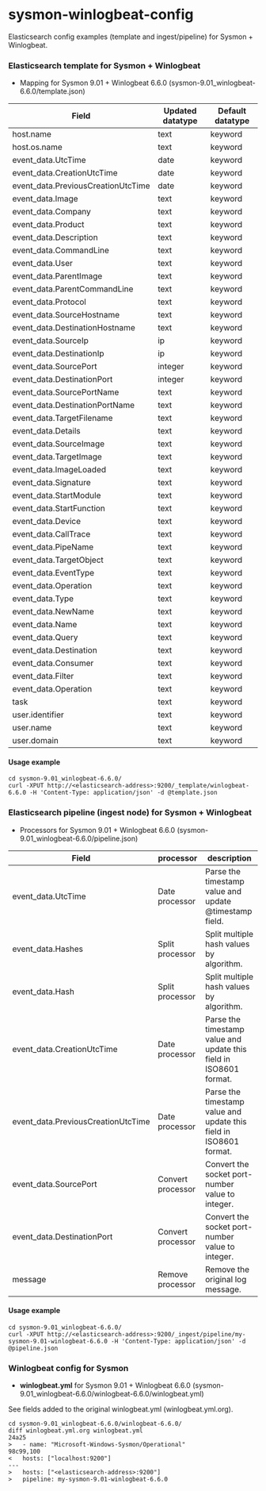 # sysmon-winlogbeat-config

Elasticsearch config examples (template and ingest/pipeline) for Sysmon + Winlogbeat.


### Elasticsearch template for Sysmon + Winlogbeat

* Mapping for Sysmon 9.01 + Winlogbeat 6.6.0 (sysmon-9.01_winlogbeat-6.6.0/template.json)

| Field | Updated datatype | Default datatype |
| ---------- | ------- | ------- |
| host.name | text | keyword |
| host.os.name | text | keyword |
| event_data.UtcTime | date | keyword |
| event_data.CreationUtcTime | date | keyword |
| event_data.PreviousCreationUtcTime | date | keyword |
| event_data.Image | text | keyword |
| event_data.Company | text | keyword |
| event_data.Product | text | keyword |
| event_data.Description | text | keyword |
| event_data.CommandLine | text | keyword |
| event_data.User | text | keyword |
| event_data.ParentImage | text | keyword |
| event_data.ParentCommandLine | text | keyword |
| event_data.Protocol | text | keyword |
| event_data.SourceHostname | text | keyword |
| event_data.DestinationHostname | text | keyword |
| event_data.SourceIp | ip | keyword |
| event_data.DestinationIp | ip | keyword |
| event_data.SourcePort | integer | keyword |
| event_data.DestinationPort | integer | keyword |
| event_data.SourcePortName | text | keyword |
| event_data.DestinationPortName | text | keyword |
| event_data.TargetFilename | text | keyword |
| event_data.Details | text | keyword |
| event_data.SourceImage | text | keyword |
| event_data.TargetImage | text | keyword |
| event_data.ImageLoaded | text | keyword |
| event_data.Signature | text | keyword |
| event_data.StartModule | text | keyword |
| event_data.StartFunction | text | keyword |
| event_data.Device | text | keyword |
| event_data.CallTrace | text | keyword |
| event_data.PipeName | text | keyword |
| event_data.TargetObject | text | keyword |
| event_data.EventType | text | keyword |
| event_data.Operation | text | keyword |
| event_data.Type | text | keyword |
| event_data.NewName | text | keyword |
| event_data.Name | text | keyword |
| event_data.Query | text | keyword |
| event_data.Destination | text | keyword |
| event_data.Consumer | text | keyword |
| event_data.Filter | text | keyword |
| event_data.Operation | text | keyword |
| task | text | keyword |
| user.identifier | text | keyword |
| user.name | text | keyword |
| user.domain | text | keyword |

#### Usage example

```text: winlogbeat-6.6.0
cd sysmon-9.01_winlogbeat-6.6.0/
curl -XPUT http://<elasticsearch-address>:9200/_template/winlogbeat-6.6.0 -H 'Content-Type: application/json' -d @template.json
```



### Elasticsearch pipeline (ingest node) for Sysmon + Winlogbeat

* Processors for Sysmon 9.01 + Winlogbeat 6.6.0  (sysmon-9.01_winlogbeat-6.6.0/pipeline.json)

| Field | processor | description |
| ---------- | ------- | ------- |
| event_data.UtcTime | Date processor | Parse the timestamp value and update @timestamp field. |
| event_data.Hashes | Split processor | Split multiple hash values by algorithm. |
| event_data.Hash | Split processor | Split multiple hash values by algorithm. |
| event_data.CreationUtcTime | Date processor | Parse the timestamp value and update this field in ISO8601 format. |
| event_data.PreviousCreationUtcTime | Date processor | Parse the timestamp value and update this field in ISO8601 format. |
| event_data.SourcePort | Convert processor | Convert the socket port-number value to integer. |
| event_data.DestinationPort | Convert processor | Convert the socket port-number value to integer. |
| message | Remove processor | Remove the original log message. |

#### Usage example

```text: winlogbeat-6.6.0
cd sysmon-9.01_winlogbeat-6.6.0/
curl -XPUT http://<elasticsearch-address>:9200/_ingest/pipeline/my-sysmon-9.01-winlogbeat-6.6.0 -H 'Content-Type: application/json' -d @pipeline.json
```



### Winlogbeat config for Sysmon

* **winlogbeat.yml** for Sysmon 9.01 + Winlogbeat 6.6.0  (sysmon-9.01_winlogbeat-6.6.0/winlogbeat-6.6.0/winlogbeat.yml)

See fields added to the original winlogbeat.yml (winlogbeat.yml.org).

```text: winlogbeat-6.6.0
cd sysmon-9.01_winlogbeat-6.6.0/winlogbeat-6.6.0/
diff winlogbeat.yml.org winlogbeat.yml
24a25
>   - name: "Microsoft-Windows-Sysmon/Operational"
98c99,100
<   hosts: ["localhost:9200"]
---
>   hosts: ["<elasticsearch-address>:9200"]
>   pipeline: my-sysmon-9.01-winlogbeat-6.6.0

```



